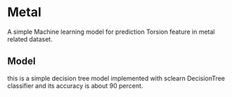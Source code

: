 # Metal
A simple Machine learning model for prediction Torsion feature in metal related dataset.
## Model
this is a simple decision tree model implemented with sclearn DecisionTree classifier and its accuracy is about 90 percent.
